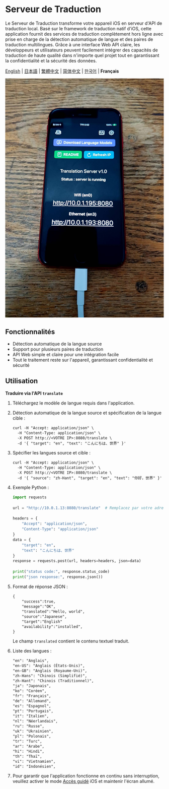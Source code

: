 # Serveur de Traduction

Le Serveur de Traduction transforme votre appareil iOS en serveur d'API de traduction local. Basé sur le framework de traduction natif d'iOS, cette application fournit des services de traduction complètement hors ligne avec prise en charge de la détection automatique de langue et des paires de traduction multilingues. Grâce à une interface Web API claire, les développeurs et utilisateurs peuvent facilement intégrer des capacités de traduction de haute qualité dans n'importe quel projet tout en garantissant la confidentialité et la sécurité des données.

[English](README.md) | [日本語](README.ja.md) | [繁體中文](README.zh-TW.md) | [简体中文](README.zh-CN.md) | [한국어](README.ko.md) | **Français**

![image](image.jpg)

## Fonctionnalités

- Détection automatique de la langue source
- Support pour plusieurs paires de traduction
- API Web simple et claire pour une intégration facile
- Tout le traitement reste sur l'appareil, garantissant confidentialité et sécurité

## Utilisation

**Traduire via l'API `translate`**

1. Téléchargez le modèle de langue requis dans l'application.
2. Détection automatique de la langue source et spécification de la langue cible :
    ```
    curl -H "Accept: application/json" \
      -H "Content-Type: application/json" \
      -X POST http://<VOTRE IP>:8080/translate \
      -d '{ "target": "en", "text": "こんにちは、世界" }'
    ```

3. Spécifier les langues source et cible :
    ```
    curl -H "Accept: application/json" \
      -H "Content-Type: application/json" \
      -X POST http://<VOTRE IP>:8080/translate \
      -d '{ "source": "zh-Hant", "target": "en", "text": "你好，世界" }'
    ```

4. Exemple Python :
    ```python
    import requests

    url = "http://10.0.1.13:8080/translate"  # Remplacez par votre adresse IP

    headers = {
        "Accept": "application/json",
        "Content-Type": "application/json"
    }
    data = {
        "target": "en",
        "text": "こんにちは、世界"
    }
    response = requests.post(url, headers=headers, json=data)

    print("status code:", response.status_code)
    print("json response:", response.json())
    ```

5. Format de réponse JSON :
    ```
    {
        "success":true,
        "message":"OK",
        "translated":"Hello, world",
        "source":"Japanese",
        "target":"English"
        "availability":"installed",
    }
    ```
    Le champ `translated` contient le contenu textuel traduit.

6. Liste des langues :
    ```
    "en": "Anglais",
    "en-US": "Anglais (États-Unis)",
    "en-GB": "Anglais (Royaume-Uni)",
    "zh-Hans": "Chinois (Simplifié)",
    "zh-Hant": "Chinois (Traditionnel)",
    "ja": "Japonais",
    "ko": "Coréen",
    "fr": "Français",
    "de": "Allemand",
    "es": "Espagnol",
    "pt": "Portugais",
    "it": "Italien",
    "nl": "Néerlandais",
    "ru": "Russe",
    "uk": "Ukrainien",
    "pl": "Polonais",
    "tr": "Turc",
    "ar": "Arabe",
    "hi": "Hindi",
    "th": "Thaï",
    "vi": "Vietnamien",
    "id": "Indonésien",
    ```

7. Pour garantir que l'application fonctionne en continu sans interruption, veuillez activer le mode [Accès guidé](https://support.apple.com/fr-fr/111795) iOS et maintenir l'écran allumé.